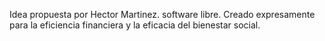 Idea propuesta por Hector Martinez.
software libre. 
Creado expresamente para la eficiencia financiera y la eficacia del bienestar social.
